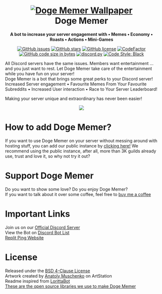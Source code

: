 <h1 align="center">
  <br>
    <a href="https://github.com/thenithinbalaji/Doge-Memer"><img src="https://user-images.githubusercontent.com/73932121/193846227-92ab6477-6326-46e8-a34e-6923f91b82b1.jpg" alt="Doge Memer Wallpaper"></a>
  <br>
  Doge Memer
  <br>
</h1>

<p align = "center">
<b>A bot to increase your server engagement with • Memes • Economy • Roasts • Actions • Mini-Games</b>
</p>

<p align = "center">
  <a href="https://github.com/thenithinbalaji/Doge-Memer/issues"><img alt="GitHub issues" src="https://img.shields.io/github/issues/thenithinbalaji/Doge-Memer"></a>
  <a href="https://github.com/thenithinbalaji/Doge-Memer/stargazers"><img alt="GitHub stars" src="https://img.shields.io/github/stars/thenithinbalaji/Doge-Memer"></a>
  <a href="https://github.com/thenithinbalaji/Doge-Memer/blob/main/LICENSE"><img alt="GitHub license" src="https://img.shields.io/github/license/thenithinbalaji/Doge-Memer?color=gold"></a>
  <a href="https://www.codefactor.io/repository/github/thenithinbalaji/doge-memer"><img src="https://www.codefactor.io/repository/github/thenithinbalaji/doge-memer/badge" alt="CodeFactor"/></a>
  <a href="https://github.com/thenithinbalaji/Doge-Memer"><img alt="GitHub code size in bytes" src="https://img.shields.io/github/languages/code-size/thenithinbalaji/doge-memer"></a>
  <a href="https://github.com/Rapptz/discord.py/"><img src="https://img.shields.io/badge/discord-py-blue.svg" alt="discord.py"></a>
  <a href="https://github.com/psf/black"><img src="https://img.shields.io/badge/code%20style-black-ff69b4.svg" alt="Code Style: Black"></a>
</p>


All Discord servers have the same issues. Members want entertainment ... and you just want to rest. Let Doge Memer take care of the entertainment while you have fun on your server! <br>
Doge Memer is a bot that brings some great perks to your Discord server! Increased Server engagement • Favourite Memes From Your Favourite Subreddits • Increased User interaction • Race to Your Server Leaderboard!

Making your server unique and extraordinary has never been easier!

<p align="center">
  <a href="https://github.com/thenithinbalaji/Doge-Memer">
    <img src="https://skillicons.dev/icons?i=discord,bots,mongodb,py" />
  </a>
</p>

# How to add Doge Memer?

If you want to use Doge Memer on your server without messing around with hosting stuff, you can add our public instance by [clicking here!](https://discord.com/api/oauth2/authorize?client_id=835785944627675168&permissions=964423572675&scope=bot%20applications.commands) We recommend using the public instance, after all, more than 3K guilds already use, trust and love it, so why not try it out?


# Support Doge Memer

Do you want to show some love? Do you enjoy Doge Memer? <br>
If you want to talk about it over some coffee, feel free to [buy me a coffee](https://www.buymeacoffee.com/thenithinbalaji)

# Important Links

Join us on our [Official Discord Server](https://discord.gg/Xqgzyngnda) <br>
View the Bot on [Discord Bot List](https://discordbotlist.com/bots/doge-memer) <br>
[Replit Ping Website](https://doge-memer.thenithinbalaji.repl.co/)

# License

Released under the [BSD 4-Clause License](LICENSE) <br>
Artwork created by [Anatoly Muschenko](https://tolyanmy.artstation.com/) on ArtStation <br>
Readme inspired from [LorittaBot](https://github.com/LorittaBot/Loritta) <br>
[These are the open source libraries we use to make Doge Memer](requirements.txt)
